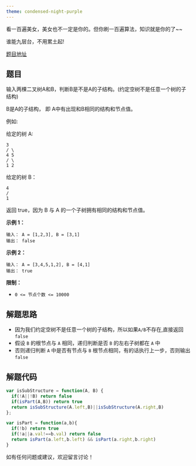 ```yaml
---
theme: condensed-night-purple
---
```


看一百遍美女，美女也不一定是你的。但你刷一百遍算法，知识就是你的了~~

谁能九层台，不用累土起!

[题目地址](https://leetcode-cn.com/problems/shu-de-zi-jie-gou-lcof/)

<!-- more -->


## 题目

输入两棵二叉树A和B，判断B是不是A的子结构。(约定空树不是任意一个树的子结构)

B是A的子结构， 即 A中有出现和B相同的结构和节点值。

例如:

给定的树 A:

```
3
/ \
4 5
/ \
1 2
```
给定的树 B：

```
4
/
1
```
返回 true，因为 B 与 A 的一个子树拥有相同的结构和节点值。

**示例 1：**

```
输入： A = [1,2,3], B = [3,1]
输出： false
```

**示例 2：**

```
输入： A = [3,4,5,1,2], B = [4,1]
输出： true
```

**限制：**

- `0 <= 节点个数 <= 10000`

## 解题思路

- 因为我们约定空树不是任意一个树的子结构，所以如果`A/B`不存在,直接返回`false`
- 假设 `B` 的根节点与 `A` 相同，递归判断是否 `B` 的左右子树都在 `A` 中
- 否则递归判断 `A` 中是否有节点与 `B` 根节点相同，有的话执行上一步，否则输出`false`

## 解题代码

```js
var isSubStructure = function(A, B) {
  if(!A||!B) return false
  if(isPart(A,B)) return true
  return isSubStructure(A.left,B)||isSubStructure(A.right,B)
};

var isPart = function(a,b){
  if(!b) return true
  if(!a||a.val!==b.val) return false
  return isPart(a.left,b.left) && isPart(a.right,b.right)
}
```

如有任何问题或建议，欢迎留言讨论！

